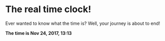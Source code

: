 # The real time clock!

Ever wanted to know what the time is? Well, your journey is about to end!

**The time is Nov 24, 2017, 13:13**